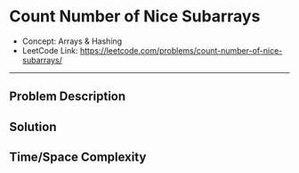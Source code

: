 # Count Number of Nice Subarrays

- Concept: Arrays & Hashing
- LeetCode Link: https://leetcode.com/problems/count-number-of-nice-subarrays/

---

## Problem Description

## Solution

## Time/Space Complexity

